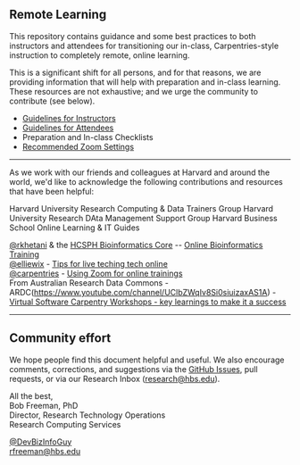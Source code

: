 ## Remote Learning

This repository contains guidance and some best practices to both instructors and attendees for 
transitioning our in-class, Carpentries-style instruction to completely remote, online learning.

This is a significant shift for all persons, and for that reasons, we are providing information
that will help with preparation and in-class learning. These resources are not exhaustive; and
we urge the community to contribute (see below).

* [Guidelines for Instructors](for_instructors.md)
* [Guidelines for Attendees](for_attendees.md)
* Preparation and In-class Checklists
* [Recommended Zoom Settings](zoom_settings.md)

***

As we work with our friends and colleagues at Harvard and around the world, we'd like to 
acknowledge the following contributions and resources that have been helpful:

Harvard University Research Computing & Data Trainers Group
Harvard University Research DAta Management Support Group
Harvard Business School Online Learning & IT Guides

[@rkhetani](https://github.com/rkhetani) & the [HCSPH Bioinformatics Core](https://github.com/hbctraining) -- [Online Bioinformatics Training](https://github.com/hbctraining/bioinformatics_online)    
[@elliewix](https://github.com/elliewix) - [Tips for live teching tech online](https://elizabethwickes.com/2020/03/12/tips-for-live-teaching-tech-online-deeply-informed-by-the-carpentries/)    
[@carpentries](https://github.com/carpentries) - [Using Zoom for online trainings](https://github.com/carpentries)    
From Australian Research Data Commons - ARDC(https://www.youtube.com/channel/UClbZWqIv8Si0siuizaxAS1A) - [Virtual Software Carpentry Workshops - key learnings to make it a success](https://www.youtube.com/watch?v=MzsJyOkxqv8&t=31s)



***


## Community effort

We hope people find this document helpful and useful. We also encourage comments, corrections,
and suggestions via the [GitHub Issues](/issues), pull requests, or via our Research Inbox (research@hbs.edu).

All the best,<br>
Bob Freeman, PhD<br>
Director, Research Technology Operations<br>
Research Computing Services

[@DevBizInfoGuy](https://twitter.com/DevBizInfoGuy)<br>
rfreeman@hbs.edu

